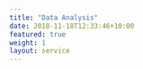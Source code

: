 ```yaml
---
title: "Data Analysis"
date: 2018-11-18T12:33:46+10:00
featured: true
weight: 1
layout: service
---
```


